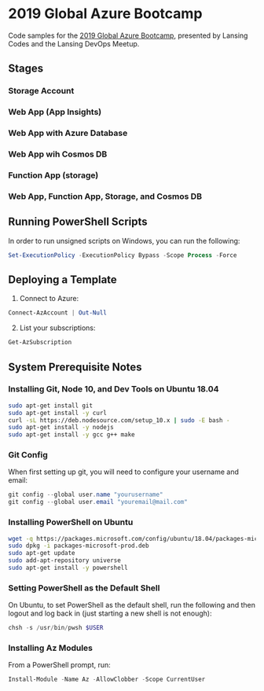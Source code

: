 # 2019 Global Azure Bootcamp

Code samples for the [2019 Global Azure Bootcamp](https://www.digestibledevops.com/devops/2019/03/27/global-azure-bootcamp.html), presented by Lansing Codes and the Lansing DevOps Meetup.

## Stages

### Storage Account

### Web App (App Insights)

### Web App with Azure Database

### Web App wih Cosmos DB

### Function App (storage)

### Web App, Function App, Storage, and Cosmos DB

## Running PowerShell Scripts

In order to run unsigned scripts on Windows, you can run the following:

```powershell
Set-ExecutionPolicy -ExecutionPolicy Bypass -Scope Process -Force
```

## Deploying a Template

1. Connect to Azure:

```powershell
Connect-AzAccount | Out-Null
```

2. List your subscriptions:

```powershell
Get-AzSubscription
```

## System Prerequisite Notes

### Installing Git, Node 10, and Dev Tools on Ubuntu 18.04

```bash
sudo apt-get install git
sudo apt-get install -y curl
curl -sL https://deb.nodesource.com/setup_10.x | sudo -E bash -
sudo apt-get install -y nodejs
sudo apt-get install -y gcc g++ make

```

### Git Config

When first setting up git, you will need to configure your username and email:

```powershell
git config --global user.name "yourusername"
git config --global user.email "youremail@mail.com"
```

### Installing PowerShell on Ubuntu

```bash
wget -q https://packages.microsoft.com/config/ubuntu/18.04/packages-microsoft-prod.deb
sudo dpkg -i packages-microsoft-prod.deb
sudo apt-get update
sudo add-apt-repository universe
sudo apt-get install -y powershell
```

### Setting PowerShell as the Default Shell

On Ubuntu, to set PowerShell as the default shell, run the following and then logout and log back in (just starting a new shell is not enough):

```powershell
chsh -s /usr/bin/pwsh $USER
```

### Installing Az Modules

From a PowerShell prompt, run:

```powershell
Install-Module -Name Az -AllowClobber -Scope CurrentUser
```
